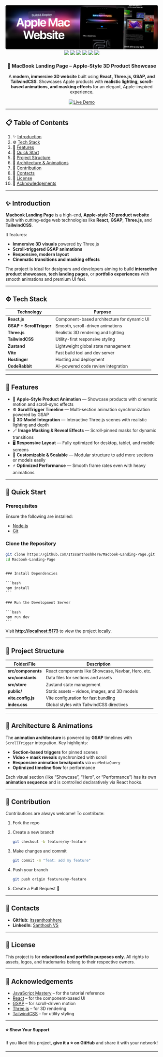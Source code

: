 <div align="center">
  <br />
    <a href="https://github.com/Itssanthoshhere/Macbook-Landing-Page" target="_blank">
      <img src="public/readme/hero.webp" alt="Project Banner">
    </a>
  <br />

  <div>
    <img src="https://img.shields.io/badge/-React-58C4DC?style=for-the-badge&logo=React&logoColor=white" />
    <img src="https://img.shields.io/badge/-Three.js-27136A?style=for-the-badge&logo=three.js&logoColor=white" />
    <img src="https://img.shields.io/badge/-GSAP-88CE02?style=for-the-badge&logo=greensock&logoColor=white" />
    <img src="https://img.shields.io/badge/-TailwindCSS-38B2AC?style=for-the-badge&logo=tailwind-css&logoColor=white" />
    <img src="https://img.shields.io/badge/-Vite-B73BFE?style=for-the-badge&logo=vite&logoColor=white" />
    <img src="https://img.shields.io/badge/-Zustand-181717?style=for-the-badge&logo=react&logoColor=white" />
  </div>

  <div align="center">
    <h3> MacBook Landing Page – Apple-Style 3D Product Showcase</h3>
    A <b>modern, immersive 3D website</b> built using <b>React, Three.js, GSAP, and TailwindCSS</b>.  
    Showcases Apple products with <b>realistic lighting, scroll-based animations, and masking effects</b> for an elegant, Apple-inspired experience.
  </div>
  <br />

  <a href="https://macbook-landing-page-ten.vercel.app/" target="_blank">
    <img src="https://img.shields.io/badge/🚀%20Live%20Demo-brightgreen?style=for-the-badge&logo=vercel&logoColor=white" alt="Live Demo" />
  </a>
</div>

---

## 📋 Table of Contents

1. ✨ [Introduction](#introduction)
2. ⚙️ [Tech Stack](#tech-stack)
3. 🔋 [Features](#features)
4. 🤸 [Quick Start](#quick-start)
5. 🧱 [Project Structure](#project-structure)
6. 🧠 [Architecture & Animations](#architecture--animations)
7. 🤝 [Contribution](#contribution)
8. 🔗 [Contacts](#contacts)
9. 📄 [License](#license)
10. 🙏 [Acknowledgements](#acknowledgements)

---

## ✨ Introduction

**Macbook Landing Page** is a high-end, **Apple-style 3D product website** built with cutting-edge web technologies like **React**, **GSAP**, **Three.js**, and **TailwindCSS**.

It features:

- **Immersive 3D visuals** powered by Three.js
- **Scroll-triggered GSAP animations**
- **Responsive, modern layout**
- **Cinematic transitions and masking effects**

The project is ideal for designers and developers aiming to build **interactive product showcases**, **tech landing pages**, or **portfolio experiences** with smooth animations and premium UI feel.

---

## ⚙️ Tech Stack

| Technology               | Purpose                                     |
| ------------------------ | ------------------------------------------- |
| **React.js**             | Component-based architecture for dynamic UI |
| **GSAP + ScrollTrigger** | Smooth, scroll-driven animations            |
| **Three.js**             | Realistic 3D rendering and lighting         |
| **TailwindCSS**          | Utility-first responsive styling            |
| **Zustand**              | Lightweight global state management         |
| **Vite**                 | Fast build tool and dev server              |
| **Hostinger**            | Hosting and deployment                      |
| **CodeRabbit**           | AI-powered code review integration          |

---

## 🔋 Features

- 💎 **Apple-Style Product Animation** — Showcase products with cinematic motion and scroll-sync effects
- ⚙️ **ScrollTrigger Timeline** — Multi-section animation synchronization powered by GSAP
- 🧩 **3D Model Integration** — Interactive Three.js scenes with realistic lighting and depth
- 🪄 **Image Masking & Reveal Effects** — Scroll-pinned masks for dynamic transitions
- 🖥️ **Responsive Layout** — Fully optimized for desktop, tablet, and mobile screens
- 🎨 **Customizable & Scalable** — Modular structure to add more sections or models easily
- ⚡ **Optimized Performance** — Smooth frame rates even with heavy animations

---

## 🤸 Quick Start

### Prerequisites

Ensure the following are installed:

- [Node.js](https://nodejs.org/)
- [Git](https://git-scm.com/)

### Clone the Repository

```bash
git clone https://github.com/Itssanthoshhere/Macbook-Landing-Page.git
cd Macbook-Landing-Page
```

````

### Install Dependencies

```bash
npm install
```

### Run the Development Server

```bash
npm run dev
```
````

Visit **[http://localhost:5173](http://localhost:5173)** to view the project locally.

---

## 🧱 Project Structure

| Folder/File        | Description                                        |
| ------------------ | -------------------------------------------------- |
| **src/components** | React components like Showcase, Navbar, Hero, etc. |
| **src/constants**  | Data files for sections and assets                 |
| **src/store**      | Zustand state management                           |
| **public/**        | Static assets – videos, images, and 3D models      |
| **vite.config.js** | Vite configuration for fast bundling               |
| **index.css**      | Global styles with TailwindCSS directives          |

---

## 🧠 Architecture & Animations

The **animation architecture** is powered by **GSAP** timelines with `ScrollTrigger` integration.
Key highlights:

- **Section-based triggers** for pinned scenes
- **Video + mask reveals** synchronized with scroll
- **Responsive animation breakpoints** via `useMediaQuery`
- **Optimized timeline flow** for performance

Each visual section (like “Showcase”, “Hero”, or “Performance”) has its own **animation sequence** and is controlled declaratively via React hooks.

---

## 🤝 Contribution

Contributions are always welcome!
To contribute:

1. Fork the repo
2. Create a new branch

   ```bash
   git checkout -b feature/my-feature
   ```

3. Make changes and commit

   ```bash
   git commit -m "feat: add my feature"
   ```

4. Push your branch

   ```bash
   git push origin feature/my-feature
   ```

5. Create a Pull Request 🎉

---

## 🔗 Contacts

- **GitHub:** [Itssanthoshhere](https://github.com/Itssanthoshhere)
- **LinkedIn:** [Santhosh VS](https://www.linkedin.com/in/thesanthoshvs/)

---

## 📄 License

This project is for **educational and portfolio purposes only**.
All rights to assets, logos, and trademarks belong to their respective owners.

---

## 🙏 Acknowledgements

- [JavaScript Mastery](https://www.youtube.com/@javascriptmastery) – for the tutorial reference
- [React](https://react.dev/) – for the component-based UI
- [GSAP](https://gsap.com/) – for scroll-driven motion
- [Three.js](https://threejs.org/) – for 3D rendering
- [TailwindCSS](https://tailwindcss.com/) – for utility styling

---

#### ⭐ Show Your Support

If you liked this project, **give it a ⭐ on GitHub** and share it with your network!

---
````
